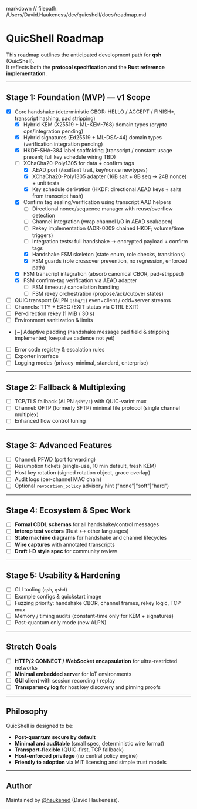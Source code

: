 markdown
// filepath: /Users/David.Haukeness/dev/quicshell/docs/roadmap.md
# QuicShell Roadmap

This roadmap outlines the anticipated development path for **qsh** (QuicShell).  
It reflects both the **protocol specification** and the **Rust reference implementation**.

---

## Stage 1: Foundation (MVP) — v1 Scope

- [x] Core handshake (deterministic CBOR: HELLO / ACCEPT / FINISH*, transcript hashing, pad stripping)
  - [x] Hybrid KEM (X25519 + ML-KEM-768) domain types (crypto ops/integration pending)
  - [x] Hybrid signatures (Ed25519 + ML-DSA-44) domain types (verification integration pending)
  - [x] HKDF-SHA-384 label scaffolding (transcript / constant usage present; full key schedule wiring TBD)
  - [ ] XChaCha20-Poly1305 for data + confirm tags
    - [x] AEAD port (`AeadSeal` trait, key/nonce newtypes)
    - [x] XChaCha20-Poly1305 adapter (16B salt + 8B seq -> 24B nonce) + unit tests
    - [x] Key schedule derivation (HKDF: directional AEAD keys + salts from transcript hash)
  - [x] Confirm tag sealing/verification using transcript AAD helpers
    - [ ] Directional nonce/sequence manager with reuse/overflow detection
    - [ ] Channel integration (wrap channel I/O in AEAD seal/open)
    - [ ] Rekey implementation (ADR-0009 chained HKDF; volume/time triggers)
    - [ ] Integration tests: full handshake -> encrypted payload + confirm tags
    - [x] Handshake FSM skeleton (state enum, role checks, transitions)
    - [x] FSM guards (role crossover prevention, no regression, enforced path)
  - [x] FSM transcript integration (absorb canonical CBOR, pad-stripped)
  - [x] FSM confirm-tag verification via AEAD adapter
    - [ ] FSM timeout / cancellation handling
    - [ ] FSM rekey orchestration (propose/ack/cutover states)
- [ ] QUIC transport (ALPN `qshq/1`) even=client / odd=server streams
- [ ] Channels: TTY + EXEC (EXIT status via CTRL EXIT)
- [ ] Per-direction rekey (1 MiB / 30 s)
- [ ] Environment sanitization & limits
- [~] Adaptive padding (handshake message pad field & stripping implemented; keepalive cadence not yet)
- [ ] Error code registry & escalation rules
- [ ] Exporter interface
- [ ] Logging modes (privacy-minimal, standard, enterprise)

---

## Stage 2: Fallback & Multiplexing

- [ ] TCP/TLS fallback (ALPN `qsht/1`) with QUIC-varint mux
- [ ] Channel: QFTP (formerly SFTP) minimal file protocol (single channel multiplex)
- [ ] Enhanced flow control tuning

---

## Stage 3: Advanced Features

- [ ] Channel: PFWD (port forwarding)
- [ ] Resumption tickets (single-use, 10 min default, fresh KEM)
- [ ] Host key rotation (signed rotation object, grace overlap)
- [ ] Audit logs (per-channel MAC chain)
- [ ] Optional `revocation_policy` advisory hint ("none"|"soft"|"hard")

---

## Stage 4: Ecosystem & Spec Work

- [ ] **Formal CDDL schemas** for all handshake/control messages
- [ ] **Interop test vectors** (Rust <-> other languages)
- [ ] **State machine diagrams** for handshake and channel lifecycles
- [ ] **Wire captures** with annotated transcripts
- [ ] **Draft I-D style spec** for community review

---

## Stage 5: Usability & Hardening

- [ ] CLI tooling (`qsh`, `qshd`)
- [ ] Example configs & quickstart image
- [ ] Fuzzing priority: handshake CBOR, channel frames, rekey logic, TCP mux
- [ ] Memory / timing audits (constant-time only for KEM + signatures)
- [ ] Post-quantum only mode (new ALPN)

---

## Stretch Goals

- [ ] **HTTP/2 CONNECT / WebSocket encapsulation** for ultra-restricted networks
- [ ] **Minimal embedded server** for IoT environments
- [ ] **GUI client** with session recording / replay
- [ ] **Transparency log** for host key discovery and pinning proofs

---

## Philosophy

QuicShell is designed to be:
- **Post-quantum secure by default**  
- **Minimal and auditable** (small spec, deterministic wire format)  
- **Transport-flexible** (QUIC-first, TCP fallback)  
- **Host-enforced privilege** (no central policy engine)  
- **Friendly to adoption** via MIT licensing and simple trust models  

---

## Author

Maintained by [@haukened](https://github.com/haukened) (David Haukeness).
